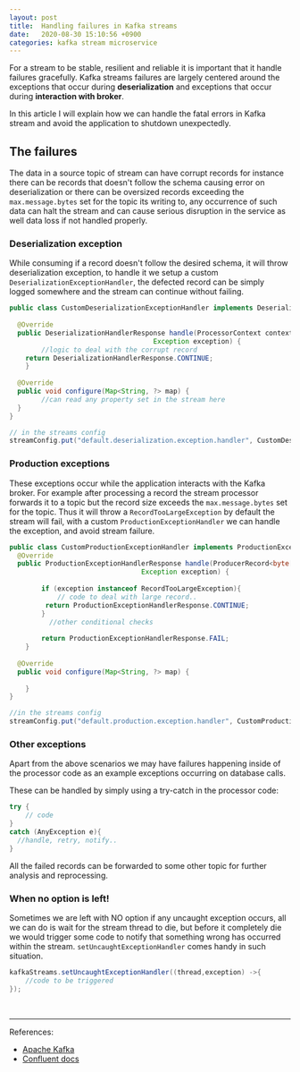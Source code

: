 ```yaml
---
layout: post
title:  Handling failures in Kafka streams
date:   2020-08-30 15:10:56 +0900
categories: kafka stream microservice
---
```


For a stream to be stable, resilient and reliable it is important that it handle failures gracefully. 
 Kafka streams failures are largely centered around the exceptions that occur during **deserialization** and  exceptions that occur during **interaction with broker**.

In this article I will explain how we can handle the fatal errors in Kafka stream and avoid the application to shutdown unexpectedly.

## The failures

The data in a source topic of stream can have corrupt records for instance there can be records that doesn't follow the schema causing error on deserialization or there can be oversized records exceeding the `max.message.bytes` set for the topic its writing to, any occurrence of such data can halt the stream and can cause serious disruption in the service as well data loss if not handled properly.

### Deserialization exception

While consuming if a record doesn't follow the desired schema, it will throw deserialization exception, to handle it we setup a custom `DeserializationExceptionHandler`,  the defected record can be simply logged somewhere and the stream can continue without failing.

```java
public class CustomDeserializationExceptionHandler implements DeserializationExceptionHandler {  
  
  @Override  
  public DeserializationHandlerResponse handle(ProcessorContext context, ConsumerRecord<byte[], byte[]> record, 
  									Exception exception) {  
        //logic to deal with the corrupt record  
  	return DeserializationHandlerResponse.CONTINUE;  
    }  
  
  @Override  
  public void configure(Map<String, ?> map) {  
        //can read any property set in the stream here  
  }  
}

// in the streams config
streamConfig.put("default.deserialization.exception.handler", CustomDeserializationExceptionHandler.class);

```

### Production exceptions

These exceptions occur while the application interacts with the Kafka broker. For example after processing a record the stream processor forwards it to a topic but the record size exceeds the `max.message.bytes`  set for the topic. Thus it will throw a `RecordTooLargeException`  by default the stream will fail, with a custom `ProductionExceptionHandler` we can handle the exception, and avoid stream failure.

```java 
public class CustomProductionExceptionHandler implements ProductionExceptionHandler {  
  @Override  
  public ProductionExceptionHandlerResponse handle(ProducerRecord<byte[], byte[]> record,
  								 Exception exception) {  
          
        if (exception instanceof RecordTooLargeException){  
            // code to deal with large record..  
 		 return ProductionExceptionHandlerResponse.CONTINUE;  
        }  
          //other conditional checks
          
        return ProductionExceptionHandlerResponse.FAIL;  
    }  
  
  @Override  
  public void configure(Map<String, ?> map) {  
  
    }  
}

//in the streams config
streamConfig.put("default.production.exception.handler", CustomProductionExceptionHandler.class);

```


### Other exceptions

Apart from the above scenarios we may have failures happening inside of the processor code as an example exceptions occurring on database calls.

These can be handled by simply using a try-catch in the processor code: 
```java 
try {  
    // code 
}  
catch (AnyException e){  
  //handle, retry, notify..
}
```
All the failed records can be forwarded to some other topic for further analysis and reprocessing.

### When no option is left!

Sometimes we are  left with NO option if any uncaught exception occurs, all we can do is wait for the stream thread to die, but before it completely die we would trigger some code to notify that something wrong has occurred within the stream. 
 `setUncaughtExceptionHandler` comes handy in such situation.

```java
kafkaStreams.setUncaughtExceptionHandler((thread,exception) ->{
    //code to be triggered
});

```

<br>

<hr/>

References:

- [Apache Kafka][apache-kafka]
- [Confluent docs][confluent-kafka]

[exception]: https://docs.datastax.com/en/drivers/java/2.0/com/datastax/driver/core/exceptions/NoHostAvailableException.html
[uber-reliable-reprocessing]: https://eng.uber.com/reliable-reprocessing/
[apache-kafka]: https://kafka.apache.org/
[confluent-kafka]: https://docs.confluent.io/current/index.html

